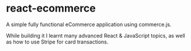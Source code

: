 # react-ecommerce

A simple fully functional eCommerce application using commerce.js.

While building it I learnt many advanced React & JavaScript topics, as well as how to use Stripe for card transactions.
